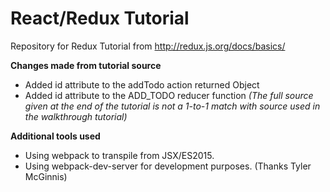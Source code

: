 # React/Redux Tutorial
Repository for Redux Tutorial from http://redux.js.org/docs/basics/

**Changes made from tutorial source**
* Added id attribute to the addTodo action returned Object
* Added id attribute to the ADD_TODO reducer function
*(The full source given at the end of the tutorial is not a 1-to-1 match with source used in the walkthrough tutorial)*

**Additional tools used**
* Using webpack to transpile from JSX/ES2015.
* Using webpack-dev-server for development purposes. (Thanks Tyler McGinnis)
